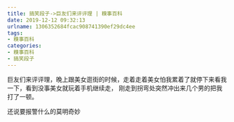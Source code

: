 ```yaml
---
title: 搞笑段子->巨友们来评评理 | 糗事百科
date: 2019-12-12 09:32:13
urlname: 1306352684fcac908741390ef29dc4ee
tags: 
- 糗事百科
categories:
- 糗事百科
- 搞笑段子
---
```

巨友们来评评理，晚上跟美女逛街的时候，走着走着美女怕我累着了就停下来看我一下，看到没事美女就玩着手机继续走， 刚走到拐弯处突然冲出来几个男的把我打了一顿。

还说要报警什么的莫明奇妙


